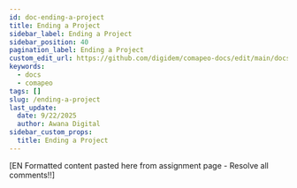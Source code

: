 ```yaml
---
id: doc-ending-a-project
title: Ending a Project
sidebar_label: Ending a Project
sidebar_position: 40
pagination_label: Ending a Project
custom_edit_url: https://github.com/digidem/comapeo-docs/edit/main/docs/ending-a-project.md
keywords:
  - docs
  - comapeo
tags: []
slug: /ending-a-project
last_update:
  date: 9/22/2025
  author: Awana Digital
sidebar_custom_props:
  title: Ending a Project
---
```


[EN Formatted content pasted here from assignment page - Resolve all comments!!]

